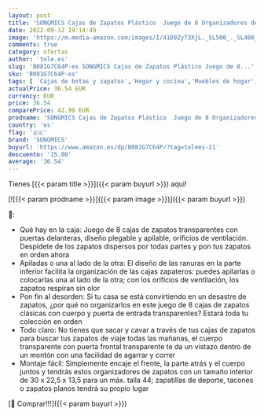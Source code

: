 ```yaml
---
layout: post
title: 'SONGMICS Cajas de Zapatos Plástico  Juego de 8 Organizadores de Almacenamiento  Caja Zapatero Plástico Plegable y Apilable para Zapatillas hasta Talla 44  Transparente y Blanco LSP08SWT'
date: 2022-09-12 19:14:49
image: 'https://m.media-amazon.com/images/I/41D9ZyT3XjL._SL500_._SL400_.jpg'
comments: true
category: ofertas
author: 'tole.es'
slug: 'B081G7C64P-es SONGMICS Cajas de Zapatos Plástico Juego de 8...'
sku: 'B081G7C64P-es'
tags: [ 'Cajas de botas y zapatos','Hogar y cocina','Muebles de hogar','Muebles de pasillo','Zapateros de pasillo','songmics','zapatos','🇪🇸', ]
actualPrice: 36.54 EUR
currency: EUR
price: 36.54
comparePrice: 42.99 EUR
prodname: 'SONGMICS Cajas de Zapatos Plástico  Juego de 8 Organizadores de Almacenamiento  Caja Zapatero Plástico Plegable y Apilable para Zapatillas hasta Talla 44  Transparente y Blanco LSP08SWT'
country: 'es'
flag: '🇪🇸'
brand: 'SONGMICS'
buyurl: 'https://www.amazon.es/dp/B081G7C64P/?tag=tolees-21'
descuento: '15.00'
average: '36.54'
---
```


Tienes [{{< param title >}}]({{< param buyurl >}}) aqui!

[![{{< param prodname >}}]({{< param image >}})]({{< param buyurl >}})

🔎:

- Qué hay en la caja: Juego de 8 cajas de zapatos transparentes con puertas delanteras, diseño plegable y apilable, orificios de ventilación. Despídete de los zapatos dispersos por todas partes y pon tus zapatos en orden ahora
- Apiladas o una al lado de la otra: El diseño de las ranuras en la parte inferior facilita la organización de las cajas zapateros: puedes apilarlas o colocarlas una al lado de la otra; con los orificios de ventilación, los zapatos respiran sin olor
- Pon fin al desorden: Si tu casa se está convirtiendo en un desastre de zapatos, ¿por qué no organizarlos en este juego de 8 cajas de zapatos clásicas con cuerpo y puerta de entrada transparentes? Estará toda tu colección en orden
- Todo claro: No tienes que sacar y cavar a través de tus cajas de zapatos para buscar tus zapatos de viaje todas las mañanas, el cuerpo transparente con puerta frontal transparente te da un vistazo dentro de un montón con una facilidad de agarrar y correr
- Montaje fácil: Simplemente encaje el frente, la parte atrás y el cuerpo juntos y tendrás estos organizadores de zapatos con un tamaño interior de 30 x 22,5 x 13,5 para un máx. talla 44; zapatillas de deporte, tacones o zapatos planos tendrá su propio lugar

[🛒 Comprar!!!]({{< param buyurl >}})
